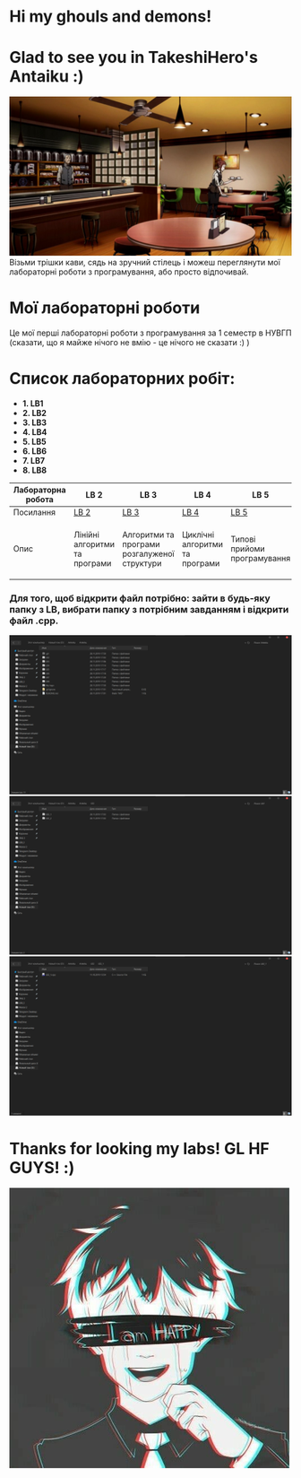 # Hi my ghouls and demons! 
# Glad to see you in TakeshiHero's Antaiku :)
![Anteiku](https://raw.githubusercontent.com/TakeshiHero/Anteiku/master/My%20logo/Anteiku.jpg)
Візьми трішки кави, сядь на зручний стілець і можеш переглянути мої лабораторні роботи з програмування, або просто відпочивай.
# Мої лабораторні роботи
Це мої перші лабораторні роботи з програмування за 1 семестр в НУВГП (сказати, що я майже нічого не вмію - це нічого не сказати :) )
# Список лабораторних робіт:
* **1. LB1**
* **2. LB2**
* **3. LB3**
* **4. LB4**
* **5. LB5**
* **6. LB6**
* **7. LB7**
* **8. LB8**

| Лабораторна робота  | LB 2  | LB 3  | LB 4  | LB 5  | LB 6  | LB 7  | LB 8  |
|---------------------|------ |-------|-------|-------|-------|-------|-------|
| Посилання           | [LB 2](https://github.com/TakeshiHero/Anteiku/tree/master/LB2)  | [LB 3](https://github.com/TakeshiHero/Anteiku/tree/master/LB3)  | [LB 4](https://github.com/TakeshiHero/Anteiku/tree/master/LB4)  | [LB 5](https://github.com/TakeshiHero/Anteiku/tree/master/LB5)   | [LB 6](https://github.com/TakeshiHero/Anteiku/tree/master/LB6) | [LB 7](https://github.com/TakeshiHero/Anteiku/tree/master/LB7)  | [LB 8](https://github.com/TakeshiHero/Anteiku/tree/master/LB8) |
| Опис                |  Лінійні алгоритми та програми | Алгоритми та програми розгалуженої структури  | Циклічні алгоритми та програми  | Типові прийоми програмування | Програмування ітераційних циклічних обчислю-вальних процесів | Одновимірні масиви | Багатовимірні масиви |
### Для того, щоб відкрити файл потрібно: зайти в будь-яку папку з LB, вибрати папку з потрібним завданням і відкрити файл .cpp.
![1](https://raw.githubusercontent.com/TakeshiHero/Anteiku/master/My%20logo/1.png)
![2](https://raw.githubusercontent.com/TakeshiHero/Anteiku/master/My%20logo/2.png)
![3](https://raw.githubusercontent.com/TakeshiHero/Anteiku/master/My%20logo/3.png)
# Thanks for looking my labs! GL HF GUYS! :)
![logo](https://raw.githubusercontent.com/TakeshiHero/Anteiku/master/My%20logo/Logo.jpg)
